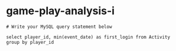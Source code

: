 
  # game-play-analysis-i

  ```mysql
  # Write your MySQL query statement below

select player_id, min(event_date) as first_login from Activity
group by player_id
  ```
  